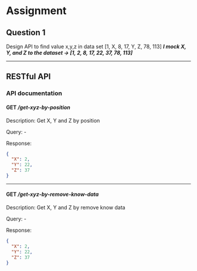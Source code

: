 # Assignment 

## Question 1
Design API to find value x,y,z in data set [1, X, 8, 17, Y, Z, 78, 113] ***I mock X, Y, and Z to the dataset -> [1, 2, 8, 17, 22, 37, 78, 113]***

***
## RESTful API

### API documentation

#### GET */get-xyz-by-position*
Description:
Get X, Y and Z by position

Query: -

Response:

```json
{
  "X": 2,
  "Y": 22,
  "Z": 37
}
```
___

#### GET */get-xyz-by-remove-know-data*
Description:
Get X, Y and Z by remove know data

Query: -

Response:

```json
{
  "X": 2,
  "Y": 22,
  "Z": 37
}
```
